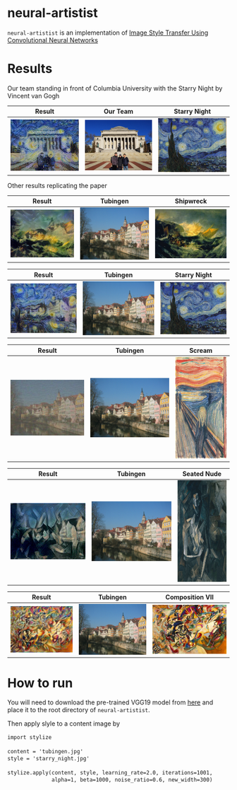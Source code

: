 # neural-artistist

`neural-artistist` is an implementation of [Image Style Transfer Using Convolutional Neural Networks](https://www.cv-foundation.org/openaccess/content_cvpr_2016/papers/Gatys_Image_Style_Transfer_CVPR_2016_paper.pdf)

# Results

Our team standing in front of Columbia University with the Starry Night by Vincent van Gogh

Result | Our Team | Starry Night
:-----:|:--------:|:--------:
<img src="inputs/output_csjl_starry_night.jpg" alt="drawing" width="300"/> | <img src="inputs/csjl.jpeg" alt="drawing" width="300"/> | <img src="inputs/starry_night.jpg" alt="drawing" width="300"/>

Other results replicating the paper

Result | Tubingen | Shipwreck
:-----:|:--------:|:--------:
<img src="inputs/output_tubingen_shipwreck.jpg" alt="drawing" width="300"/> | <img src="inputs/tubingen.jpg" alt="drawing" width="300"/> | <img src="inputs/shipwreck.jpg" alt="drawing" width="300"/>

Result | Tubingen | Starry Night
:-----:|:--------:|:--------:
<img src="inputs/output_tubingen_starry_night.jpg" alt="drawing" width="300"/> | <img src="inputs/tubingen.jpg" alt="drawing" width="300"/> | <img src="inputs/starry_night.jpg" alt="drawing" width="300"/>

Result | Tubingen | Scream
:-----:|:--------:|:--------:
<img src="inputs/output_tubingen_scream.jpg" alt="drawing" width="300"/> | <img src="inputs/tubingen.jpg" alt="drawing" width="300"/> | <img src="inputs/scream.jpg" alt="drawing" height="230"/>

Result | Tubingen | Seated Nude
:-----:|:--------:|:--------:
<img src="inputs/output_tubingen_seated_nude.jpg" alt="drawing" width="300"/> | <img src="inputs/tubingen.jpg" alt="drawing" width="300"/> | <img src="inputs/seated_nude.jpg" alt="drawing" height="230"/>

Result | Tubingen | Composition VII
:-----:|:--------:|:--------:
<img src="inputs/output_tubingen_somposition.jpg" alt="drawing" width="300"/> | <img src="inputs/tubingen.jpg" alt="drawing" width="300"/> | <img src="inputs/somposition.jpg" alt="drawing" width="300"/>

# How to run
You will need to download the pre-trained VGG19 model from [here](https://github.com/machrisaa/tensorflow-vgg) and place it to the root directory of `neural-artistist`.

Then apply slyle to a content image by

    import stylize

    content = 'tubingen.jpg'
    style = 'starry_night.jpg'

    stylize.apply(content, style, learning_rate=2.0, iterations=1001,
                  alpha=1, beta=1000, noise_ratio=0.6, new_width=300)
